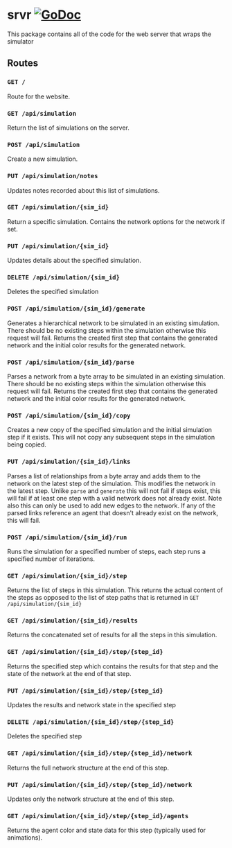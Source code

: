 # srvr [![GoDoc](http://img.shields.io/badge/godoc-reference-5272B4.svg)](https://godoc.org/github.com/codeafix/orgnetsim/srvr) 
This package contains all of the code for the web server that wraps the simulator

## Routes

### `GET /`
Route for the website.

### `GET /api/simulation`
Return the list of simulations on the server.

### `POST /api/simulation`
Create a new simulation.

### `PUT /api/simulation/notes`
Updates notes recorded about this list of simulations.

### `GET /api/simulation/{sim_id}`
Return a specific simulation. Contains the network options for the network if set.

### `PUT /api/simulation/{sim_id}`
Updates details about the specified simulation.

### `DELETE /api/simulation/{sim_id}`
Deletes the specified simulation

### `POST /api/simulation/{sim_id}/generate`
Generates a hierarchical network to be simulated in an existing simulation.
There should be no existing steps within the simulation otherwise this request will fail.
Returns the created first step that contains the generated network and the initial color
results for the generated network.

### `POST /api/simulation/{sim_id}/parse`
Parses a network from a byte array to be simulated in an existing simulation.
There should be no existing steps within the simulation otherwise this request will fail.
Returns the created first step that contains the generated network and the initial color
results for the generated network.

### `POST /api/simulation/{sim_id}/copy`
Creates a new copy of the specified simulation and the initial simulation step if it exists.
This will not copy any subsequent steps in the simulation being copied.

### `PUT /api/simulation/{sim_id}/links`
Parses a list of relationships from a byte array and adds them to the network on the
latest step of the simulation. This modifies the network in the latest step. Unlike
`parse` and `generate` this will not fail if steps exist, this will fail if at least one
step with a valid network does not already exist. Note also this can only be used to add
new edges to the network. If any of the parsed links reference an agent that doesn't
already exist on the network, this will fail.

### `POST /api/simulation/{sim_id}/run`
Runs the simulation for a specified number of steps, each step runs a specified number of 
iterations.

### `GET /api/simulation/{sim_id}/step`
Returns the list of steps in this simulation. This returns the actual content of the steps
as opposed to the list of step paths that is returned in `GET /api/simulation/{sim_id}`

### `GET /api/simulation/{sim_id}/results`
Returns the concatenated set of results for all the steps in this simulation.

### `GET /api/simulation/{sim_id}/step/{step_id}`
Returns the specified step which contains the results for that step and the state of the network
at the end of that step.

### `PUT /api/simulation/{sim_id}/step/{step_id}`
Updates the results and network state in the specified step

### `DELETE /api/simulation/{sim_id}/step/{step_id}`
Deletes the specified step

### `GET /api/simulation/{sim_id}/step/{step_id}/network`
Returns the full network structure at the end of this step.

### `PUT /api/simulation/{sim_id}/step/{step_id}/network`
Updates only the network structure at the end of this step.

### `GET /api/simulation/{sim_id}/step/{step_id}/agents`
Returns the agent color and state data for this step (typically used for animations).
